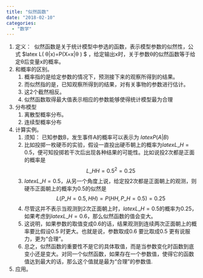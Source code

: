 ```yaml
---
title: "似然函数"
date: "2018-02-10"
categories: 
  - "数学"
---
```


1. 定义：  似然函数是关于统计模型中参选的函数，表示模型参数的似然性，公式 $latex L( θ|x)=P(X=x|θ ) $ ，给定输出x时，关于参数θ的似然函数等于给定θ后变量x的概率。
2. 和概率的区别。
    1. 概率指的是给定参数的情况下，预测接下来的观察所得到的结果。
    2. 而似然指的是，已知观察所得到的结果，对有关事物的参数进行估计。
    3. 这2个截然相反。
    4. 似然函数取得最大值表示相应的参数能够使得统计模型最为合理
3. 分布模型
    1. 离散型概率分布。
    2. 连续型概率分布
4. 计算实例。
    1. 须知： 已知参数B，发生事件A的概率可以表示为 $latex P(A|B)$
    2. 比如投掷一枚硬币的实验，假设一直投出硬币朝上的概率为$latex L\_H=0.5$，便可知投掷若干次后出现各种结果的可能性。比如说投2次都是正面的概率是 $$L\_{HH}=0.5^2=0.25$$
    3. $latex L\_H=0.5$，从另一个角度上说，给定投2次都是正面朝上的观测，则硬币正面朝上的概率为0.5的似然是 $$ L(P\_H=0.5,HH)=P(HH,P\_H=0.5)=0.25$$
    4. 尽管这并不表示当观测到2次正面朝上时，$latex L\_H=0.5$的概率为0.25，如果考虑到$latex L\_H=0.6$，那么似然函数的值会变大。
    5. 这说明，如果参数的取值变成0.6的话，结果观测到连续两次正面朝上的概率要比假设0.5 时更大。也就是说，参数取成0.6 要比取成0.5 更有说服力，更为“合理”。
    6. 总之，似然函数的重要性不是它的具体取值，而是当参数变化时函数到底变小还是变大。对同一个似然函数，如果存在一个参数值，使得它的函数值达到最大的话，那么这个值就是最为“合理”的参数值.
5. 应用。
